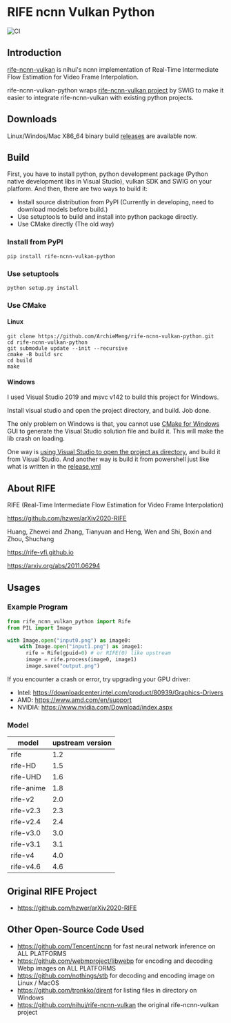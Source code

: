 # RIFE ncnn Vulkan Python

![CI](https://github.com/ArchieMeng/rife-ncnn-vulkan-python/workflows/CI/badge.svg)

## Introduction
[rife-ncnn-vulkan](https://github.com/nihui/rife-ncnn-vulkan) is nihui's ncnn implementation of Real-Time Intermediate Flow Estimation for Video Frame Interpolation.

rife-ncnn-vulkan-python wraps [rife-ncnn-vulkan project](https://github.com/nihui/rife-ncnn-vulkan) by SWIG to make it easier to integrate rife-ncnn-vulkan with existing python projects.

## Downloads

Linux/Windos/Mac X86_64 binary build [releases](https://github.com/media2x/rife-ncnn-vulkan-python/releases) are available now.

## Build

First, you have to install python, python development package (Python native development libs in Visual Studio), vulkan SDK and SWIG on your platform. And then, there are two ways to build it:
- Install source distribution from PyPI (Currently in developing, need to download models before build.)
- Use setuptools to build and install into python package directly.
- Use CMake directly (The old way)

### Install from PyPI

```shell
pip install rife-ncnn-vulkan-python
```

### Use setuptools
```shell
python setup.py install
```

### Use CMake

#### Linux
```shell
git clone https://github.com/ArchieMeng/rife-ncnn-vulkan-python.git
cd rife-ncnn-vulkan-python
git submodule update --init --recursive
cmake -B build src
cd build
make
```

#### Windows
I used Visual Studio 2019 and msvc v142 to build this project for Windows.

Install visual studio and open the project directory, and build. Job done.

The only problem on Windows is that, you cannot use [CMake for Windows](https://cmake.org/download/) GUI to generate the Visual Studio solution file and build it. This will make the lib crash on loading.

One way is [using Visual Studio to open the project as directory](https://www.microfocus.com/documentation/visual-cobol/vc50/VS2019/GUID-BE1C48AA-DB22-4F38-9644-E9B48658EF36.html), and build it from Visual Studio. 
And another way is build it from powershell just like what is written in the [release.yml](.github/workflows/release.yml)

## About RIFE

RIFE (Real-Time Intermediate Flow Estimation for Video Frame Interpolation)

https://github.com/hzwer/arXiv2020-RIFE

Huang, Zhewei and Zhang, Tianyuan and Heng, Wen and Shi, Boxin and Zhou, Shuchang

https://rife-vfi.github.io

https://arxiv.org/abs/2011.06294
## Usages

### Example Program

```python
from rife_ncnn_vulkan_python import Rife
from PIL import Image

with Image.open("input0.png") as image0:
    with Image.open("input1.png") as image1:
      rife = Rife(gpuid=0) # or RIFE(0) like upstream
      image = rife.process(image0, image1)
      image.save("output.png")
```

If you encounter a crash or error, try upgrading your GPU driver:

- Intel: https://downloadcenter.intel.com/product/80939/Graphics-Drivers
- AMD: https://www.amd.com/en/support
- NVIDIA: https://www.nvidia.com/Download/index.aspx

### Model

| model | upstream version |
|---|---|
| rife | 1.2 |
| rife-HD | 1.5 |
| rife-UHD | 1.6 |
| rife-anime | 1.8 |
| rife-v2 | 2.0 |
| rife-v2.3 | 2.3 |
| rife-v2.4 | 2.4 |
| rife-v3.0 | 3.0 |
| rife-v3.1 | 3.1 |
| rife-v4 | 4.0 |
| rife-v4.6 | 4.6 |

## Original RIFE Project

- https://github.com/hzwer/arXiv2020-RIFE

## Other Open-Source Code Used

- https://github.com/Tencent/ncnn for fast neural network inference on ALL PLATFORMS
- https://github.com/webmproject/libwebp for encoding and decoding Webp images on ALL PLATFORMS
- https://github.com/nothings/stb for decoding and encoding image on Linux / MacOS
- https://github.com/tronkko/dirent for listing files in directory on Windows
- https://github.com/nihui/rife-ncnn-vulkan the original rife-ncnn-vulkan project
